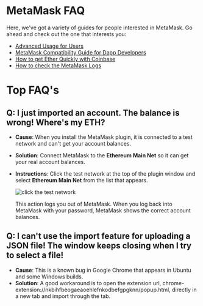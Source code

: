 # MetaMask FAQ

Here, we've got a variety of guides for people interested in MetaMask. Go ahead and check out the one that interests you:

- [Advanced Usage for Users](./USERS.md)
- [MetaMask Compatibility Guide for Dapp Developers](./DEVELOPERS.md)
- [How to get Ether Quickly with Coinbase](./COINBASE.md)
- [How to check the MetaMask Logs](./LOGS.md)

# Top FAQ's
## Q: I just imported an account. The balance is wrong! Where's my ETH?
* **Cause**: When you install the MetaMask plugin, it is connected to a test network and can't get your account balances. 
* **Solution**: Connect MetaMask to the **Ethereum Main Net** so it can get your real account balances.
* **Instructions**: Click the test network at the top of the plugin window and select **Ethereum Main Net** from the list that appears.
  
  ![click the test network](https://github.com/MetaMask/faq/blob/master/images/click-the-test-network.png)

  This action logs you out of MetaMask. When you log back into MetaMask with your password, MetaMask shows the correct account balances.

## Q: I can't use the import feature for uploading a JSON file! The window keeps closing when I try to select a file!
* **Cause**: This is a known bug in Google Chrome that appears in Ubuntu and some Windows builds.
* **Solution**: A good workaround is to open the extension url, chrome-extension://nkbihfbeogaeaoehlefnkodbefgpgknn/popup.html, directly in a new tab and import through the tab.
